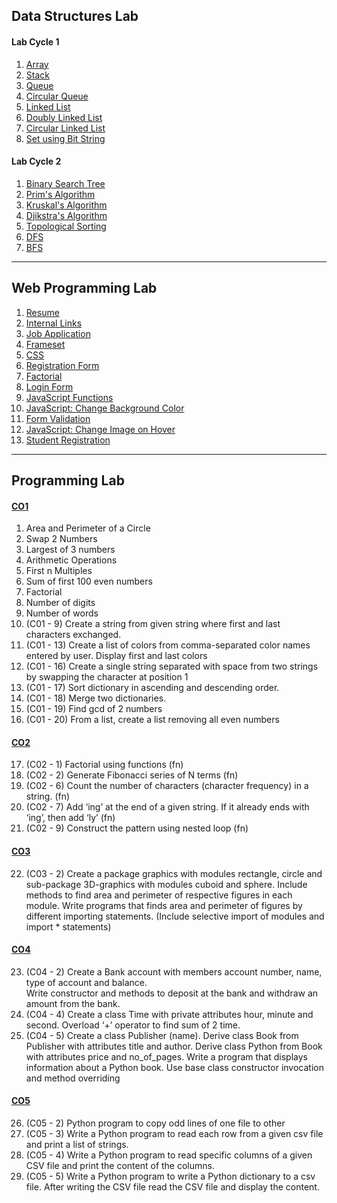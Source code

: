## Data Structures Lab

#### Lab Cycle 1
1. [Array](ads/array.c)
2. [Stack](ads/stack.c)
3. [Queue](ads/queue.c)
4. [Circular Queue](ads/circularqueue.c)
5. [Linked List](ads/linkedlist.c)
6. [Doubly Linked List](ads/doubly_ll.c)
7. [Circular Linked List](ads/circular_ll.c)
8. [Set using Bit String](ads/set.c)

#### Lab Cycle 2
1. [Binary Search Tree](ads/bst.c)
2. [Prim's Algorithm](ads/prims.c)
3. [Kruskal's Algorithm](ads/kruskals.c)
4. [Djikstra's Algorithm](ads/djikstras.c)
5. [Topological Sorting](ads/topologicalsort.c)
6. [DFS](ads/dfs.c)
7. [BFS](ads/bfs.c)


---


## Web Programming Lab

1. [Resume](web/resume)
2. [Internal Links](web/links.html)
3. [Job Application](web/forms.html)
4. [Frameset](web/css)
5. [CSS](web/css)
6. [Registration Form](web/job_application)
7. [Factorial](web/factorial)
8. [Login Form](web/login)
9. [JavaScript Functions](web/js_fns.html)
10. [JavaScript: Change Background Color](web/bgcolor.html)
11. [Form Validation](web/student_registration/register.php)
12. [JavaScript: Change Image on Hover](web/hover.html)
13. [Student Registration](web/student_registration)


---


## Programming Lab

#### [CO1](python/co1/)
1. Area and Perimeter of a Circle
2. Swap 2 Numbers
3. Largest of 3 numbers
4. Arithmetic Operations
5. First n Multiples
6. Sum of first 100 even numbers
7. Factorial
8. Number of digits
9. Number of words
10. (C01 - 9) Create a string from given string where first and last characters exchanged. 
11. (C01 - 13) Create a list of colors from comma-separated color names entered by user. Display first and last colors
12. (C01 - 16) Create a single string separated with space from two strings by swapping the character at position 1
13. (C01 - 17) Sort dictionary in ascending and descending order. 
14. (C01 - 18) Merge two dictionaries.
15. (C01 - 19) Find gcd of 2 numbers
16. (C01 - 20) From a list, create a list removing all even numbers

#### [CO2](python/co2/)
17. (C02 - 1) Factorial using functions (fn)
18. (C02 - 2) Generate Fibonacci series of N terms (fn)
19. (C02 - 6) Count the number of characters (character frequency) in a string. (fn)
20. (C02 - 7) Add ‘ing’ at the end of a given string. If it already ends with ‘ing’, then add ‘ly’ (fn)
21. (C02 - 9) Construct the pattern using nested loop (fn)

#### [CO3](python/co3/)
22. (C03 - 2) Create a package graphics with modules rectangle, circle and sub-package 3D-graphics with modules cuboid and sphere. Include methods to find area and perimeter of respective figures in each module. Write programs that finds area and perimeter of figures by different importing statements. (Include selective import of modules and import * statements) 

#### [CO4](python/co4)
23. (C04 - 2) Create a Bank account with members account number, name, type of account and balance.  
Write constructor and methods to deposit at the bank and withdraw an amount from the bank.
24. (C04 - 4) Create a class Time with private attributes hour, minute and second. Overload ‘+’ operator to
find sum of 2 time.
25. (C04 - 5) Create a class Publisher (name). Derive class Book from Publisher with attributes title  and author. Derive class Python from Book with attributes price and no_of_pages. Write  a program that displays information about a Python book. Use base class constructor invocation and method overriding

#### [CO5](python/co5/)
26. (C05 - 2) Python program to copy odd lines of one file to other
27. (C05 - 3) Write a Python program to read each row from a given csv file and print a list of strings.
28. (C05 - 4) Write a Python program to read specific columns of a given CSV file and print the content of the columns.
29. (C05 - 5) Write a Python program to write a Python dictionary to a csv file. After writing the CSV file read the CSV file and display the content. 